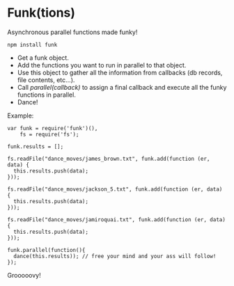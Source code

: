 # Funk(tions)

Asynchronous parallel functions made funky!

    npm install funk

  * Get a funk object.
  * Add the functions you want to run in parallel to that object.
  * Use this object to gather all the information from callbacks (db records, file contents, etc...).
  * Call _parallel(callback)_ to assign a final callback and execute all the funky functions in parallel.
  * Dance!

Example:

    var funk = require('funk')(),
        fs = require('fs');

    funk.results = [];

    fs.readFile("dance_moves/james_brown.txt", funk.add(function (er, data) {
      this.results.push(data);
    }));

    fs.readFile("dance_moves/jackson_5.txt", funk.add(function (er, data) {
      this.results.push(data);
    }));

    fs.readFile("dance_moves/jamiroquai.txt", funk.add(function (er, data) {
      this.results.push(data);
    }));

    funk.parallel(function(){
      dance(this.results)); // free your mind and your ass will follow!
    });

Grooooovy!
